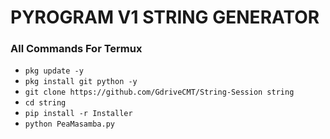 # PYROGRAM V1 STRING GENERATOR

### All Commands For Termux

- ```pkg update -y```
- ```pkg install git python -y```
- ```git clone https://github.com/GdriveCMT/String-Session string```
- ```cd string```
- ```pip install -r Installer```
- ```python PeaMasamba.py```
